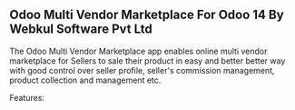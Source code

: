 Odoo Multi Vendor Marketplace For Odoo 14 By Webkul Software Pvt Ltd
--------------------------------------------------------------------

The Odoo Multi Vendor Marketplace <a href="https://apps.odoo.com/apps/modules/10.0/odoo_marketplace/"></a> app enables online multi vendor marketplace for Sellers to sale their product in easy and better better way with good control over seller profile, seller's commission management, product collection and management etc.

Features:
